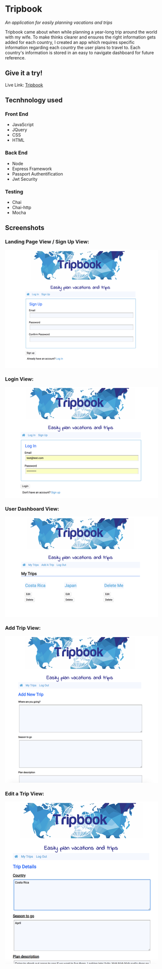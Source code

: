# Tripbook

_An application for easily planning vacations and trips_

Tripbook came about when while planning a year-long trip around the world with my wife.
To make thinks clearer and ensures the right information gets added for each country, I created an app which requires specific information regarding each country the user plans to travel to. Each country's information is stored in an easy to navigate dashboard for future reference.

## Give it a try!

Live Link: [Tripbook](https://node-tripbook-app.herokuapp.com/)

## Tecnhnology used

### Front End

- JavaScript
- JQuery
- CSS
- HTML

### Back End

- Node
- Express Framework
- Passport Authentification
- Jwt Security

### Testing

- Chai
- Chai-http
- Mocha

## Screenshots

### Landing Page View / Sign Up View:

![Landing Page View / Sign Up View](public/images/signup.png)

### Login View:

![Login View](public/images/login.png)

### User Dashboard View:

![Dashboard View](public/images/dashboard.png)

### Add Trip View:

![Add Trip View](public/images/addtrip.png)

### Edit a Trip View:

![Edit Trip View](public/images/edittrip.png)

